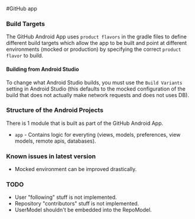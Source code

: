 #GitHub app

### Build Targets
The GitHub Android App uses `product flavors` in the gradle files to define
different build targets which allow the app to be built and point at different
environments (mocked or production) by specifying the correct `product flavor`
to build.

#### Building from Android Studio
To change what Android Studio builds, you must use the `Build Variants` setting
in Android Studio (this defaults to the mocked configuration of the build that
does not actually make network requests and does not uses DB).

### Structure of the Android Projects
There is 1 module that is built as part of the GitHub Android App.
*  `app` - Contains logic for everyting (views, models, preferences, view models, remote apis, databases).

### Known issues in latest version
* Mocked environment can be improved drastically.

### TODO
* User "following" stuff is not implemented.
* Repository "contributors" stuff is not implemented.
* UserModel shouldn't be embedded into the RepoModel.